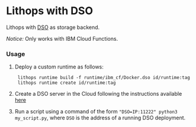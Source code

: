 # Lithops with DSO

Lithops with [DSO](https://github.com/crucial-project/dso/tree/2.0) as storage backend.

*Notice:* Only works with IBM Cloud Functions.

### Usage

1. Deploy a custom runtime as follows:

		lithops runtime build -f runtime/ibm_cf/Docker.dso id/runtime:tag
		lithops runtime create id/runtime:tag

1. Create a DSO server in the Cloud following the instructions available [here](https://github.com/crucial-project/dso/tree/2.0)

2. Run a script using a command of the form `"DSO=IP:11222" python3 my_script.py`, where `DSO` is the address of a running DSO deployment.

